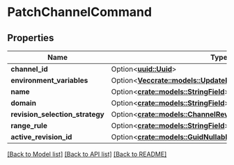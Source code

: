 # PatchChannelCommand

## Properties

Name | Type | Description | Notes
------------ | ------------- | ------------- | -------------
**channel_id** | Option<[**uuid::Uuid**](uuid::Uuid.md)> |  | [optional]
**environment_variables** | Option<[**Vec<crate::models::UpdateEnvironmentVariableDto>**](UpdateEnvironmentVariableDto.md)> |  | [optional]
**name** | Option<[**crate::models::StringField**](StringField.md)> |  | [optional]
**domain** | Option<[**crate::models::StringField**](StringField.md)> |  | [optional]
**revision_selection_strategy** | Option<[**crate::models::ChannelRevisionSelectionStrategyField**](ChannelRevisionSelectionStrategyField.md)> |  | [optional]
**range_rule** | Option<[**crate::models::StringField**](StringField.md)> |  | [optional]
**active_revision_id** | Option<[**crate::models::GuidNullableField**](GuidNullableField.md)> |  | [optional]

[[Back to Model list]](../README.md#documentation-for-models) [[Back to API list]](../README.md#documentation-for-api-endpoints) [[Back to README]](../README.md)


